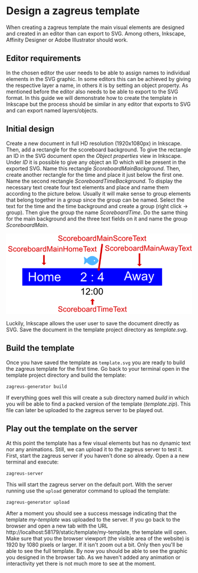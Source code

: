 # Design a zagreus template
When creating a zagreus template the main visual elements are designed and created in an editor than can export to SVG. Among others, Inkscape, Affinity Designer or Adobe Illustrator should work.

## Editor requirements
In the chosen editor the user needs to be able to assign names to individual elements in the SVG graphic. In some editors this can be achieved by giving the respective layer a name, in others it is by setting an object property.
As mentioned before the editor also needs to be able to export to the SVG format.
In this guide we will demonstrate how to create the template in Inkscape but the process should be similar in any editor that exports to SVG and can export named layers/objects. 

## Initial design

Create a new document in full HD resolution (1920x1080px) in Inkscape. Then, add a rectangle for the scoreboard background. To give the rectangle an ID in the SVG document open the _Object properties_ view in Inkscape. Under _ID_ it is possible to give any object an ID which will be present in the exported SVG. Name this rectangle _ScoreboardMainBackground_. Then, create another rectangle for the time and place it just below the first one. Name the second rectangle _ScoreboardTimeBackground_. To display the necessary text create four text elements and place and name them according to the picture below.
Usually it will make sense to group elements that belong together in a group since the group can be named. Select the text for the time and the time background and create a group (right click -> group). Then give the group the name _ScoreboardTime_. Do the same thing for the main background and the three text fields on it and name the group _ScoreboardMain_.

![Text elements](./img/text_elements.png)

Luckily, Inkscape allows the user user to save the document directly as SVG. Save the document in the template project directory as _template.svg_.


## Build the template
Once you have saved the template as `template.svg` you are ready to build the zagreus template for the first time. Go back to your terminal open in the template project directory and build the template:
```
zagreus-generator build
```
If everything goes well this will create a sub directory named _build_ in which you will be able to find a packed version of the template (_template.zip_). This file can later be uploaded to the zagreus server to be played out.

## Play out the template on the server
At this point the template has a few visual elements but has no dynamic text nor any animations. Still, we can upload it to the zagreus server to test it. First, start the zagreus server if you haven't done so already. Open a a new terminal and execute:
```
zagreus-server
```
This will start the zagreus server on the default port. With the server running use the `upload` generator command to upload the template:
```
zagreus-generator upload
```
After a moment you should see a success message indicating that the template _my-template_ was uploaded to the server. If you go back to the browser and open a new tab with the URL http://localhost:58179/static/template/my-template, the template will open. Make sure that you the browser viewport (the visible area of the website) is 1920 by 1080 pixels or larger. If it isn't zoom out a bit. Only then you'll be able to see the full template.
By now you should be able to see the graphic you designed in the browser tab. As we haven't added any animation or interactivity yet there is not much more to see at the moment.
